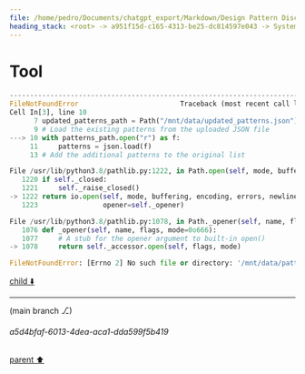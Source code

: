 ```yaml
---
file: /home/pedro/Documents/chatgpt_export/Markdown/Design Pattern Discussion.md
heading_stack: <root> -> a951f15d-c165-4313-be25-dc814597e043 -> System -> 03985b6c-29ae-41b6-92e5-e42d445643dd -> System -> aaa24614-b737-4538-9e3c-c9866b7ef27a -> User -> b7a138d2-d995-484d-a7ba-5203e4b28814 -> Assistant -> Creational Patterns -> Structural Patterns -> Behavioral Patterns -> Concurrency Patterns -> aaa2f43a-3d05-441d-80ca-0a9a313b65a8 -> User -> d289c4b5-36bb-4465-aa3f-5cd47e95991f -> Assistant -> Creational Patterns -> Structural Patterns -> Behavioral Patterns -> Concurrency Patterns -> aaa29dee-8fd3-4d44-a20c-c36f02d3a175 -> User -> 09014738-0c00-4dab-a4ae-d1872f0080b1 -> Assistant -> 5d3d8756-6bd1-4dcf-b2de-8b2ef066fb64 -> Tool -> efc8deff-98ac-41b7-ba8e-60b6548bd963 -> Assistant -> a49a5adc-934b-4dc5-b48d-15b504ff4288 -> Tool -> 9c24f48a-b39a-4a26-85fd-9f98c307ec9c -> Assistant -> b3e93598-998a-46b2-838b-c4ab2193d7c9 -> Tool -> 6ef768c1-e73a-433c-a87a-7e336396cb9d -> Assistant -> a8653526-0394-48ab-bfac-fe451bd392e5 -> Tool
---
```

# Tool

```python
---------------------------------------------------------------------------
FileNotFoundError                         Traceback (most recent call last)
Cell In[3], line 10
      7 updated_patterns_path = Path("/mnt/data/updated_patterns.json")
      9 # Load the existing patterns from the uploaded JSON file
---> 10 with patterns_path.open("r") as f:
     11     patterns = json.load(f)
     13 # Add the additional patterns to the original list

File /usr/lib/python3.8/pathlib.py:1222, in Path.open(self, mode, buffering, encoding, errors, newline)
   1220 if self._closed:
   1221     self._raise_closed()
-> 1222 return io.open(self, mode, buffering, encoding, errors, newline,
   1223                opener=self._opener)

File /usr/lib/python3.8/pathlib.py:1078, in Path._opener(self, name, flags, mode)
   1076 def _opener(self, name, flags, mode=0o666):
   1077     # A stub for the opener argument to built-in open()
-> 1078     return self._accessor.open(self, flags, mode)

FileNotFoundError: [Errno 2] No such file or directory: '/mnt/data/patterns.json'

```

[child ⬇️](#a5d4bfaf-6013-4dea-aca1-dda599f5b419)

---

(main branch ⎇)
###### a5d4bfaf-6013-4dea-aca1-dda599f5b419
[parent ⬆️](#a8653526-0394-48ab-bfac-fe451bd392e5)
